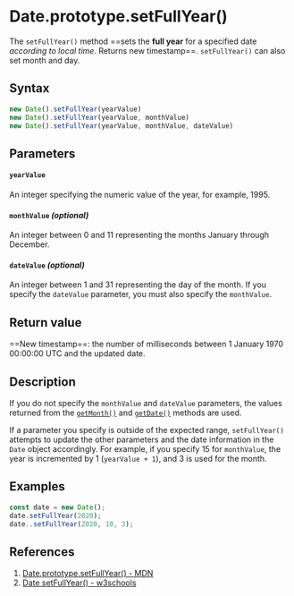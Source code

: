# Date.prototype.setFullYear()

The `setFullYear()` method ==sets the **full year** for a specified date _according to local time_. Returns new timestamp==. `setFullYear()` can also set month and day.

## Syntax

```js
new Date().setFullYear(yearValue)
new Date().setFullYear(yearValue, monthValue)
new Date().setFullYear(yearValue, monthValue, dateValue)
```

## Parameters

#### `yearValue`

An integer specifying the numeric value of the year, for example, 1995.

#### `monthValue` _(optional)_

An integer between 0 and 11 representing the months January through December.

#### `dateValue` _(optional)_

An integer between 1 and 31 representing the day of the month. If you specify the `dateValue` parameter, you must also specify the `monthValue`.

## Return value

==New timestamp==: the number of milliseconds between 1 January 1970 00:00:00 UTC and the updated date.

## Description

If you do not specify the `monthValue` and `dateValue` parameters, the values returned from the [`getMonth()`](https://developer.mozilla.org/en-US/docs/Web/JavaScript/Reference/Global_Objects/Date/getMonth) and [`getDate()`](https://developer.mozilla.org/en-US/docs/Web/JavaScript/Reference/Global_Objects/Date/getDate) methods are used.

If a parameter you specify is outside of the expected range, `setFullYear()` attempts to update the other parameters and the date information in the `Date` object accordingly. For example, if you specify 15 for `monthValue`, the year is incremented by 1 (`yearValue + 1`), and 3 is used for the month.

## Examples

```js
const date = new Date();
date.setFullYear(2020);
date..setFullYear(2020, 10, 3);
```

## References

1. [Date.prototype.setFullYear() - MDN](https://developer.mozilla.org/en-US/docs/Web/JavaScript/Reference/Global_Objects/Date/setFullYear)
1. [Date setFullYear() - w3schools](https://www.w3schools.com/jsref/jsref_setfullyear.asp)